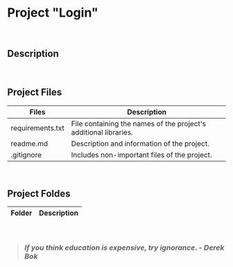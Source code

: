 # Project "Login"
<br>

## Description
<br>

## Project Files
| Files            | Description                                                      |
| ---------------- | ---------------------------------------------------------------- |
| requirements.txt | File containing the names of the project's additional libraries. |
| readme.md        | Description and information of the project.                      |
| .gitignore       | Includes non-important files of the project.                     |
<br>

## Project Foldes
| Folder        | Description                              |
| ------------- | ---------------------------------------- |
<br>

> ### ***If you think education is expensive, try ignorance. - Derek Bok***
